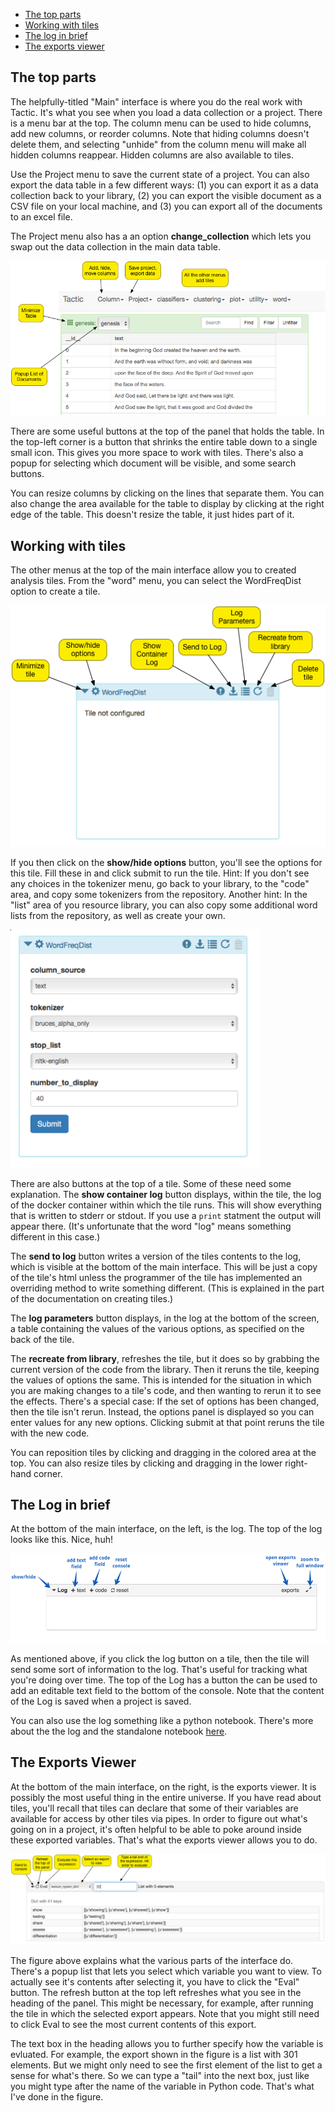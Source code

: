 
* [The top parts](#the-top-parts)
* [Working with tiles](#working-with-tiles)
* [The log in brief](#the-log=in-brief)
* [The exports viewer](#the-exports-viewer)

## The top parts

The helpfully-titled "Main" interface is where you do the real work with Tactic. It's what you see when you load a data collection or a project. There is a menu bar at the top. The column menu can be used to hide columns, add new columns, or reorder columns. Note that hiding columns doesn't delete them, and selecting "unhide" from the column menu will make all hidden columns reappear. Hidden columns are also available to tiles.

Use the Project menu to save the current state of a project. You can also export the data table in a few different ways: 
(1) you can export it as a data collection back to your library, (2) you can export the visible document as a CSV file 
on your local machine, and (3) you can export all of the documents to an excel file.

The Project menu also has a an option **change_collection** which lets you swap out the data collection in the main data table.

![](imgs/20160929-094941.png)

There are some useful buttons at the top of the panel that holds the table. In the top-left corner is a button that shrinks the entire table down to a single small icon. This gives you more space to work with tiles. There's also a popup for selecting which document will be visible, and some search buttons.

You can resize columns by clicking on the lines that separate them. You can also change the area available for the table to display by clicking at the right edge of the table. This doesn't resize the table, it just hides part of it.

## Working with tiles

The other menus at the top of the main interface allow you to created analysis tiles. From the "word" menu, you can select the WordFreqDist option to create a tile.

![](imgs/20160929-095746.png)

If you then click on the **show/hide options** button, you'll see the options for this tile. Fill these in and click submit to run the tile. Hint: If you don't see any choices in the tokenizer menu, go back to your library, to the "code" area, and copy some tokenizers from the repository. Another hint: In the "list" area of you resource library, you can also copy some additional word lists from the repository, as well as create your own.

![](imgs/20160929-133108.png)

There are also buttons at the top of a tile. Some of these need some explanation. The **show container log** button displays, within the tile, the log of the docker container within which the tile runs. This will show everything that is written to stderr or stdout. If you use a ```print``` statment the output will appear there. (It's unfortunate that the word "log" means something different in this case.) 

The **send to log** button writes a version of the tiles contents to the log, which is visible at the bottom of the  main interface. This will be just a copy of the tile's html unless the programmer of the tile has implemented an overriding method to write something different. (This is explained in the part of the documentation on creating tiles.)

The **log parameters** button displays, in the log at the bottom of the screen, a table containing the values of the various options, as specified on the back of the tile.

The **recreate from library**, refreshes the tile, but it does so by grabbing the current version of the code from the library. 
Then it reruns the tile, keeping the values of options the same. 
This is intended for the situation in which you are making changes to a tile's code, and then wanting to rerun it to see the effects.
There's a special case: If the set of options has been changed, then the tile isn't rerun.
Instead, the options panel is displayed so you can enter values for any new options. Clicking submit at that point
reruns the tile with the new code.


You can reposition tiles by clicking and dragging in the colored area at the top. You can also resize tiles by clicking and dragging in the lower right-hand corner.

## The Log in brief

At the bottom of the main interface, on the left, is the log. The top of the log looks like this. Nice, huh!

![](imgs/e64e7678.png)

As mentioned above, if you click the log button on a tile, then the tile will send some sort of information to the log. 
That's useful for tracking what you're doing over time. The top of the Log has a button the can be used to add an 
editable text field to the bottom of the console. Note that the content of the Log is saved when a project is saved. 

You can also use the log something like a python notebook. 
There's more about the the log and the standalone notebook [here](Log-And-Notebook).

## The Exports Viewer

At the bottom of the main interface, on the right, is the exports viewer.
It is possibly the most useful thing in the entire universe. 
If you have read about tiles, you'll recall that tiles can declare that some of their variables are 
available for access by other tiles via pipes. In order to figure out what's going on in a project, it's
often helpful to be able to poke around inside these exported variables. That's what the exports viewer allows you to do.

![](imgs/d0212a9e.png)

The figure above explains what the various parts of the interface do. There's a popup list that lets
you select which variable you want to view. To actually see it's contents after selecting it,
you have to click the "Eval" button. The refresh button at the top left refreshes 
what you see in the heading of the panel. This might be necessary, for example, after running
the tile in which the selected export appears. Note that you might still need to click Eval to see the
most current contents of this export.

The text box in the heading allows you to further specify how the variable is evluated. For example, the export
shown in the figure is a list with 301 elements. But we might only need to see the first element of 
the list to get a sense for what's there. So we can type a "tail" into the next box, just like you
might type after the name of the variable in Python code. That's what I've done in the figure.